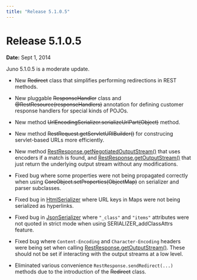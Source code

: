 ```yaml
---
title: "Release 5.1.0.5"
---
```


# Release 5.1.0.5

**Date:** Sept 1, 2014

Juno 5.1.0.5 is a moderate update.

- New ~~Redirect~~ class that simplifies performing redirections in REST methods.

- New pluggable  ~~ResponseHandler~~ class and ~~@RestResource(responseHandlers)~~ annotation for defining customer response handlers for special kinds of POJOs.

- New method ~~UrlEncodingSerializer.serializeUrlPart(Object)~~ method.

- New method ~~RestRequest.getServletURIBuilder()~~ for construcing servlet-based URLs more efficiently.

- New method <a href="/site/apidocs/org/apache/juneau/rest/RestResponse.html#getNegotiatedOutputStream()" target="_blank">RestResponse.getNegotiatedOutputStream()</a> that uses encoders if a match is found, and <a href="/site/apidocs/org/apache/juneau/rest/RestResponse.html#getOutputStream()" target="_blank">RestResponse.getOutputStream()</a> that just return the underlying output stream without any modifications.

- Fixed bug where some properties were not being propagated correctly when using ~~CoreObject.setProperties(ObjectMap)~~ on serializer and parser subclasses.

- Fixed bug in <a href="/site/apidocs/org/apache/juneau/html/HtmlSerializer.html" target="_blank">HtmlSerializer</a> where URL keys in Maps were not being serialized as hyperlinks.

- Fixed bug in <a href="/site/apidocs/org/apache/juneau/json/JsonSerializer.html" target="_blank">JsonSerializer</a> where `"_class"` and `"items"` attributes were not quoted in strict mode when using SERIALIZER_addClassAttrs feature.

- Fixed bug where `Content-Encoding` and `Character-Encoding` headers were being set when calling <a href="/site/apidocs/org/apache/juneau/rest/RestResponse.html#getOutputStream()" target="_blank">RestResponse.getOutputStream()</a>.
  These should not be set if interacting with the output streams at a low level.

- Eliminated various convenience `RestResponse.sendRedirect(...)` methods due to the introduction of the  ~~Redirect~~ class.